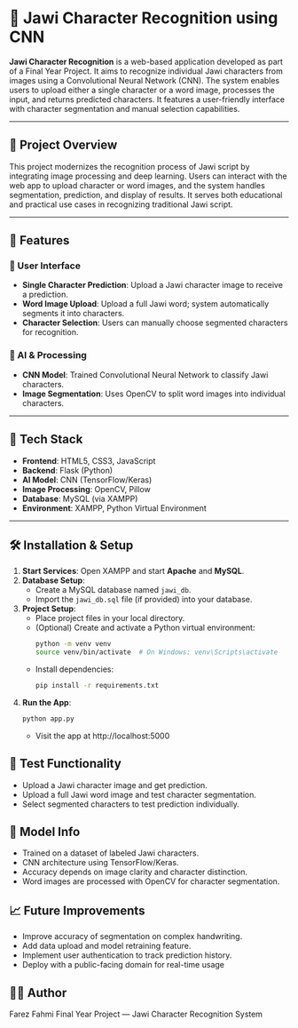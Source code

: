 # 🧠 Jawi Character Recognition using CNN

**Jawi Character Recognition** is a web-based application developed as part of a Final Year Project. It aims to recognize individual Jawi characters from images using a Convolutional Neural Network (CNN). The system enables users to upload either a single character or a word image, processes the input, and returns predicted characters. It features a user-friendly interface with character segmentation and manual selection capabilities.

---

## 🎯 Project Overview

This project modernizes the recognition process of Jawi script by integrating image processing and deep learning. Users can interact with the web app to upload character or word images, and the system handles segmentation, prediction, and display of results. It serves both educational and practical use cases in recognizing traditional Jawi script.

---

## 🚀 Features

### 👤 User Interface
- **Single Character Prediction**: Upload a Jawi character image to receive a prediction.
- **Word Image Upload**: Upload a full Jawi word; system automatically segments it into characters.
- **Character Selection**: Users can manually choose segmented characters for recognition.

### 🧠 AI & Processing
- **CNN Model**: Trained Convolutional Neural Network to classify Jawi characters.
- **Image Segmentation**: Uses OpenCV to split word images into individual characters.

---

## 🧰 Tech Stack

- **Frontend**: HTML5, CSS3, JavaScript  
- **Backend**: Flask (Python)  
- **AI Model**: CNN (TensorFlow/Keras)  
- **Image Processing**: OpenCV, Pillow  
- **Database**: MySQL (via XAMPP)  
- **Environment**: XAMPP, Python Virtual Environment

---

## 🛠️ Installation & Setup

1. **Start Services**: Open XAMPP and start **Apache** and **MySQL**.
2. **Database Setup**:
   - Create a MySQL database named `jawi_db`.
   - Import the `jawi_db.sql` file (if provided) into your database.
3. **Project Setup**:
   - Place project files in your local directory.
   - (Optional) Create and activate a Python virtual environment:
     ```bash
     python -m venv venv
     source venv/bin/activate  # On Windows: venv\Scripts\activate
     ```
   - Install dependencies:
     ```bash
     pip install -r requirements.txt
     ```
4. **Run the App**:
   ```bash
   python app.py
    ```
   - Visit the app at
   http://localhost:5000

## 🔐 Test Functionality

- Upload a Jawi character image and get prediction.
- Upload a full Jawi word image and test character segmentation.
- Select segmented characters to test prediction individually.

## 🧠 Model Info
- Trained on a dataset of labeled Jawi characters.
- CNN architecture using TensorFlow/Keras.
- Accuracy depends on image clarity and character distinction.
- Word images are processed with OpenCV for character segmentation.

## 📈 Future Improvements

- Improve accuracy of segmentation on complex handwriting.
- Add data upload and model retraining feature.
- Implement user authentication to track prediction history.
- Deploy with a public-facing domain for real-time usage

## 🙋‍♂️ Author
Farez Fahmi
Final Year Project — Jawi Character Recognition System
